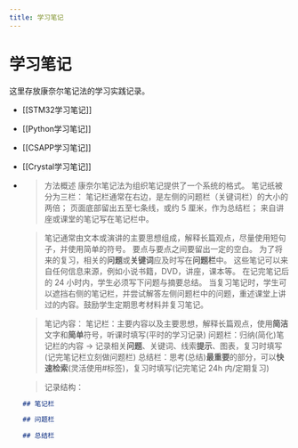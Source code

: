 ```yaml
---
title: 学习笔记
---
```


# 学习笔记

这里存放康奈尔笔记法的学习实践记录。
- [[STM32学习笔记]]
- [[Python学习笔记]]
- [[CSAPP学习笔记]]
- [[Crystal学习笔记]]
- > 方法概述
  > 康奈尔笔记法为组织笔记提供了一个系统的格式。
  > 笔记纸被分为三栏：
  > 笔记栏通常在右边，是左侧的问题栏（关键词栏）的大小的两倍；
  > 页面底部留出五至七条线，或约 5 厘米，作为总结栏；
  > 来自讲座或课堂的笔记写在笔记栏中。
  
  > 笔记通常由文本或演讲的主要思想组成，解释长篇观点，尽量使用短句子，并使用简单的符号。
  > 要点与要点之间要留出一定的空白。
  > 为了将来的复习，相关的**问题**或**关键词**应及时写在**问题栏**中。
  > 这些笔记可以来自任何信息来源，例如小说书籍，DVD，讲座，课本等。
  > 在记完笔记后的 24 小时内，学生必须写下问题与摘要总结。
  > 当复习笔记时，学生可以遮挡右侧的笔记栏，并尝试解答左侧问题栏中的问题，重述课堂上讲过的内容。鼓励学生定期思考材料并复习笔记。
  
  > 笔记内容：
  > 笔记栏：主要内容以及主要思想，解释长篇观点，使用**简洁**文字和**简单**符号，听课时填写(平时的学习记录)
  > 问题栏：归纳(简化)笔记栏的内容 -> 记录相关**问题**、关键词、线索**提示**、图表，复习时填写(记完笔记栏立刻做问题栏)
  > 总结栏：思考(总结)**最重要**的部分，可以**快速检索**(灵活使用\#标签)，复习时填写(记完笔记 24h 内/定期复习)
  
  > 记录结构：
  
  ```markdown
  ## 笔记栏
  
  ## 问题栏
  
  ## 总结栏
  ```